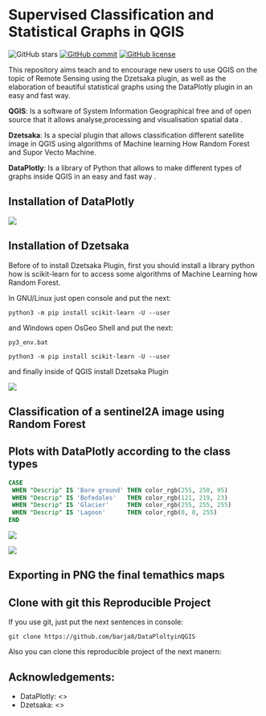 # Supervised Classification and Statistical Graphs in QGIS 

![GitHub stars](https://img.shields.io/github/stars/qgis/QGIS?color=blue&label=qgis%3A%3Astarts&logo=qgis&logoColor=green)
[![GitHub commit](https://img.shields.io/github/last-commit/pcm-dpc/COVID-19)](https://github.com/barja8/IntroSQL/commits/master)
[![GitHub license](https://img.shields.io/badge/License-Creative%20Commons%20Attribution%204.0%20International-blue)](https://creativecommons.org/licenses/)


This repository aims teach and to encourage new users to use QGIS on the topic of Remote Sensing using the Dzetsaka plugin,
as well as the elaboration of beautiful statistical graphs using the DataPlotly plugin in an easy and fast way.

**QGIS**: Is a software of System Information Geographical free and of open source that it allows analyse,processing and visualisation spatial data .

**Dzetsaka**: Is a special plugin that allows classification different satellite image in QGIS using algorithms of Machine learning How Random Forest and Supor Vecto Machine.

**DataPlotly**: Is a library of Python that allows to make different types of graphs inside QGIS in an easy and fast way .

## Installation of DataPlotly
 
![](https://github.com/barja8/Friends/blob/master/QGIS/Img/DataPlotly.png?raw=true)

## Installation of Dzetsaka

Before of to install Dzetsaka Plugin, first you should install a library python how is scikit-learn for to access some algorithms of Machine Learning how Random Forest.

In GNU/Linux just open console and put the next:

```
python3 -m pip install scikit-learn -U --user
```
and Windows open OsGeo Shell and put the next:

```
py3_env.bat

python3 -m pip install scikit-learn -U --user
```
and finally inside of QGIS install Dzetsaka Plugin

![](https://github.com/barja8/Friends/blob/master/QGIS/Img/dzetsaka.png?raw=true) 


## Classification of a sentinel2A image using Random Forest


## Plots with DataPlotly according to the class types


```sql
CASE
 WHEN "Descrip" IS 'Bare ground' THEN color_rgb(255, 250, 95)
 WHEN "Descrip" IS 'Bofedales'   THEN color_rgb(121, 219, 23)
 WHEN "Descrip" IS 'Glacier'     THEN color_rgb(255, 255, 255)
 WHEN "Descrip" IS 'Lagoon'      THEN color_rgb(0, 0, 255)
END
```
![](https://github.com/barja8/Friends/blob/master/QGIS/Img/q11.png?raw=true)

![](https://github.com/barja8/Friends/blob/master/QGIS/Img/q12.png?raw=true)

## Exporting in PNG the final temathics maps 




## Clone with git this Reproducible Project

If you use git, just put the next sentences in console: 

```
git clone https://github.com/barja8/DataPloltyinQGIS
```
Also you can clone this reproducible project of the next manern: 


## Acknowledgements:
* DataPlotly: <>
* Dzetsaka: <>
